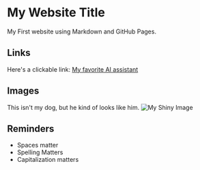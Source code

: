 # My Website Title
My First website using Markdown and GitHub Pages.
## Links
Here's a clickable link: [My favorite AI assistant](chat.openai.com)
## Images
This isn't my dog, but he kind of looks like him.
![My Shiny Image](https://heronscrossing.vet/wp-content/uploads/Golden-Retriever-1024x683.jpg)
## Reminders
- Spaces matter
- Spelling Matters
- Capitalization matters
